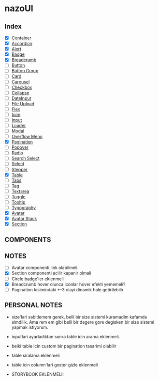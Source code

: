 # nazoUI

## Index

- [x] [Container](#)
- [x] [Accordion](#)
- [x] [Alert](#)
- [x] [Badge](#)
- [x] [Breadcrumb](#)
- [ ] [Button](#)
- [ ] [Button Group](#)
- [ ] [Card](#)
- [ ] [Carousel](#)
- [ ] [Checkbox](#)
- [ ] [Collapse](#)
- [ ] [DateInput](#)
- [ ] [File Upload](#)
- [ ] [Flex](#)
- [ ] [Icon](#)
- [ ] [Input](#)
- [ ] [Loader](#)
- [ ] [Modal](#)
- [ ] [Overflow Menu](#)
- [x] [Pagination](#)
- [ ] [Popover](#)
- [ ] [Radio](#)
- [ ] [Search Select](#)
- [ ] [Select](#)
- [ ] [Stepper](#)
- [x] [Table](#)
- [ ] [Tabs](#)
- [ ] [Tag](#)
- [ ] [Textarea](#)
- [ ] [Toggle](#)
- [ ] [Tooltip](#)
- [ ] [Typography](#)
- [x] [Avatar](#)
- [x] [Avatar Stack](#)
- [x] [Section](#)

## COMPONENTS

## NOTES

- [ ] Avatar componenti link olabilmeli
- [x] Section componenti acilir kapanir olmali
- [ ] Circle badge'ler eklenmeli
- [x] Breadcrumb hover olunca iconlar hover efekti yememeli?
- [ ] Pagination kisimindaki +-3 olayi dinamik hale getirilebilir

## PERSONAL NOTES

- size'lari sabitlemem gerek, belli bir size sistemi kuramadim kafamda simdilik. Ama rem em gibi belli bir degere gore degisken bir size sistemi yapmak istiyorum.

- inputlari ayarladiktan sonra table icin arama eklenmeli.
- belki table icin custom bir pagination tasarimi olabilir
- table siralama eklenmeli
- table icin column'lari goster gizle eklenmeli
- STORYBOOK EKLENMELI!
